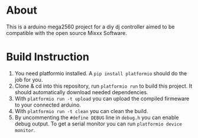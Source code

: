 # About

This is a arduino mega2560 project for a diy dj controller aimed to be compatible with the open source Mixxx Software. 

# Build Instruction

1. You need platformio installed. A `pip install platformio` should do the job for you.
2. Clone & cd into this repository, run `platformio run` to build this project. It should automatically download needed dependencies.
3. With `platformio run -t upload` you can upload the compiled firmeware to your connected arduino.
4. With `platformio run -t clean` you can clean the build.
5. By uncommenting the `#define DEBUG` line in `debug.h` you can enable debug output.  To get a serial monitor you can run `platformio device monitor`.

